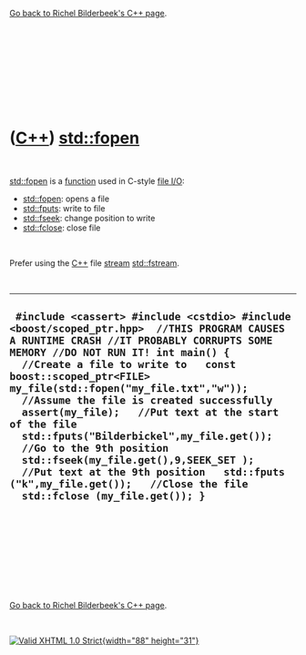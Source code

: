 

[Go back to Richel Bilderbeek's C++ page](Cpp.htm).

 

 

 

 

 

([C++](Cpp.htm)) [std::fopen](CppFopen.htm)
===========================================

 

[std::fopen](CppFopen.htm) is a [function](CppFunction.htm) used in
C-style [file I/O](CppFileIo.htm):

-   [std::fopen](CppFopen.htm): opens a file
-   [std::fputs](CppFputs.htm): write to file
-   [std::fseek](CppFseek.htm): change position to write
-   [std::fclose](CppFclose.htm): close file

 

Prefer using the [C++](Cpp.htm) file [stream](CppStream.htm)
[std::fstream](CppFstream.htm).

 

  -----------------------------------------------------------------------------------------------------------------------------------------------------------------------------------------------------------------------------------------------------------------------------------------------------------------------------------------------------------------------------------------------------------------------------------------------------------------------------------------------------------------------------------------------------------------------------------------------------------------------------------
  ` #include <cassert> #include <cstdio> #include <boost/scoped_ptr.hpp>  //THIS PROGRAM CAUSES A RUNTIME CRASH //IT PROBABLY CORRUPTS SOME MEMORY //DO NOT RUN IT! int main() {   //Create a file to write to   const boost::scoped_ptr<FILE> my_file(std::fopen("my_file.txt","w"));   //Assume the file is created successfully   assert(my_file);   //Put text at the start of the file   std::fputs("Bilderbickel",my_file.get());   //Go to the 9th position   std::fseek(my_file.get(),9,SEEK_SET );   //Put text at the 9th position   std::fputs ("k",my_file.get());   //Close the file   std::fclose (my_file.get()); }`
  -----------------------------------------------------------------------------------------------------------------------------------------------------------------------------------------------------------------------------------------------------------------------------------------------------------------------------------------------------------------------------------------------------------------------------------------------------------------------------------------------------------------------------------------------------------------------------------------------------------------------------------

 

 

 

 

 

[Go back to Richel Bilderbeek's C++ page](Cpp.htm).



 

[![Valid XHTML 1.0 Strict](valid-xhtml10.png){width="88"
height="31"}](http://validator.w3.org/check?uri=referer)
